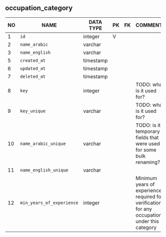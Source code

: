 
occupation_category
----------------------------


NO | NAME | DATA TYPE | PK | FK | COMMENTS
---|------|-----------|----|----|-------------------
1|`id` | integer | V |  | 
2|`name_arabic` | varchar |  |  | 
3|`name_english` | varchar |  |  | 
5|`created_at` | timestamp |  |  | 
6|`updated_at` | timestamp |  |  | 
7|`deleted_at` | timestamp |  |  | 
8|`key` | integer |  |  | TODO: what is it used for?
9|`key_unique` | varchar |  |  | TODO: what is it used for?
10|`name_arabic_unique` | varchar |  |  | TODO: is it temporary fields that were used for some bulk renaming?
11|`name_english_unique` | varchar |  |  | 
12|`min_years_of_experience` | integer |  |  | Minimum years of experience required for verification for any occupation under this category
